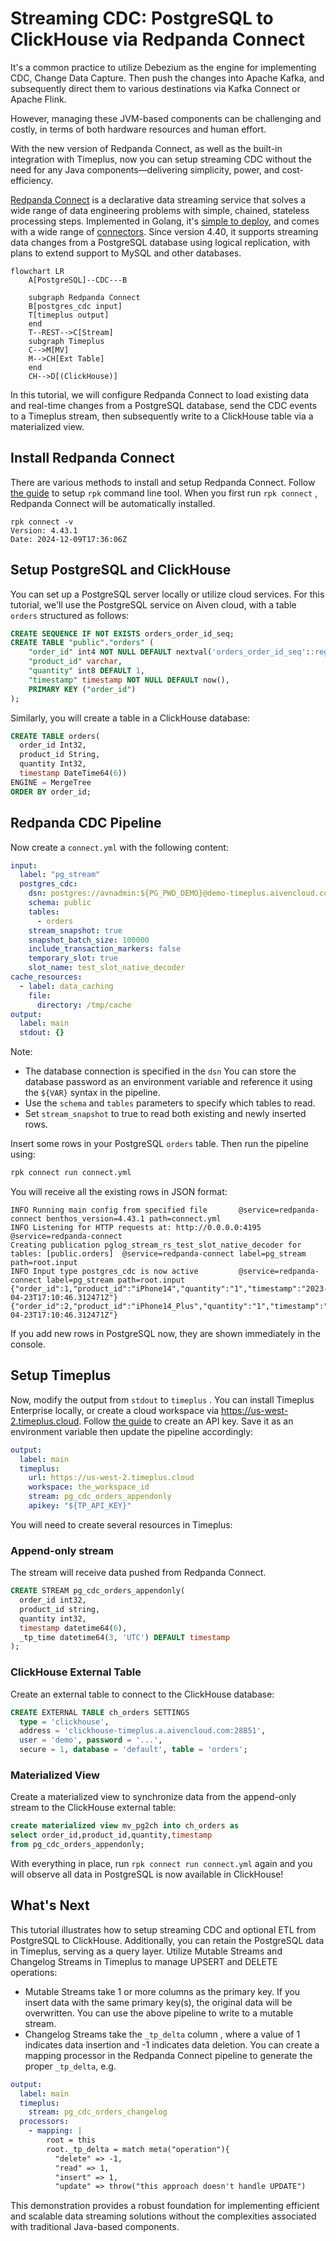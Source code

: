 # Streaming CDC: PostgreSQL to ClickHouse via Redpanda Connect

It's a common practice to utilize Debezium as the engine for implementing CDC, Change Data Capture. Then push the changes into Apache Kafka, and subsequently direct them to various destinations via Kafka Connect or Apache Flink.

However, managing these JVM-based components can be challenging and costly, in terms of both hardware resources and human effort.

With the new version of Redpanda Connect, as well as the built-in integration with Timeplus, now you can setup streaming CDC without the need for any Java components—delivering simplicity, power, and cost-efficiency.

[Redpanda Connect](https://docs.redpanda.com/redpanda-connect/get-started/about/) is a declarative data streaming service that solves a wide range of data engineering problems with simple, chained, stateless processing steps. Implemented in Golang, it's [simple to deploy](https://docs.redpanda.com/redpanda-connect/get-started/quickstarts/rpk/), and comes with a wide range of [connectors](https://docs.redpanda.com/redpanda-connect/get-started/about/#components). Since version 4.40, it supports streaming data changes from a PostgreSQL database using logical replication, with plans to extend support to MySQL and other databases.

```mermaid
flowchart LR
    A[PostgreSQL]--CDC---B

    subgraph Redpanda Connect
    B[postgres_cdc input]
    T[timeplus output]
    end
    T--REST-->C[Stream]
    subgraph Timeplus
    C-->M[MV]
    M-->CH[Ext Table]
    end
    CH-->D[(ClickHouse)]
```

In this tutorial, we will configure Redpanda Connect to load existing data and real-time changes from a PostgreSQL database, send the CDC events to a Timeplus stream, then subsequently write to a ClickHouse table via a materialized view.

## Install Redpanda Connect

There are various methods to install and setup Redpanda Connect. Follow [the guide](https://docs.redpanda.com/redpanda-connect/get-started/quickstarts/rpk/) to setup `rpk` command line tool. When you first run `rpk connect` , Redpanda Connect will be automatically installed.

```shell
rpk connect -v
Version: 4.43.1
Date: 2024-12-09T17:36:06Z
```

## Setup PostgreSQL and ClickHouse

You can set up a PostgreSQL server locally or utilize cloud services. For this tutorial, we'll use the PostgreSQL service on Aiven cloud, with a table `orders` structured as follows:

```sql
CREATE SEQUENCE IF NOT EXISTS orders_order_id_seq;
CREATE TABLE "public"."orders" (
    "order_id" int4 NOT NULL DEFAULT nextval('orders_order_id_seq'::regclass),
    "product_id" varchar,
    "quantity" int8 DEFAULT 1,
    "timestamp" timestamp NOT NULL DEFAULT now(),
    PRIMARY KEY ("order_id")
);
```

Similarly, you will create a table in a ClickHouse database:

```sql
CREATE TABLE orders(
  order_id Int32,
  product_id String,
  quantity Int32,
  timestamp DateTime64(6))
ENGINE = MergeTree
ORDER BY order_id;
```

## Redpanda CDC Pipeline

Now create a `connect.yml` with the following content:

```yaml
input:
  label: "pg_stream"
  postgres_cdc:
    dsn: postgres://avnadmin:${PG_PWD_DEMO}@demo-timeplus.aivencloud.com:28851/defaultdb?sslmode=require
    schema: public
    tables:
      - orders
    stream_snapshot: true
    snapshot_batch_size: 100000
    include_transaction_markers: false
    temporary_slot: true
    slot_name: test_slot_native_decoder
cache_resources:
  - label: data_caching
    file:
      directory: /tmp/cache
output:
  label: main
  stdout: {}
```

Note:

- The database connection is specified in the `dsn` You can store the database password as an environment variable and reference it using the `${VAR}` syntax in the pipeline.
- Use the `schema` and `tables` parameters to specify which tables to read.
- Set `stream_snapshot` to true to read both existing and newly inserted rows.

Insert some rows in your PostgreSQL `orders` table. Then run the pipeline using:

```bash
rpk connect run connect.yml
```

You will receive all the existing rows in JSON format:

```
INFO Running main config from specified file       @service=redpanda-connect benthos_version=4.43.1 path=connect.yml
INFO Listening for HTTP requests at: http://0.0.0.0:4195  @service=redpanda-connect
Creating publication pglog_stream_rs_test_slot_native_decoder for tables: [public.orders]  @service=redpanda-connect label=pg_stream path=root.input
INFO Input type postgres_cdc is now active         @service=redpanda-connect label=pg_stream path=root.input
{"order_id":1,"product_id":"iPhone14","quantity":"1","timestamp":"2023-04-23T17:10:46.312471Z"}
{"order_id":2,"product_id":"iPhone14_Plus","quantity":"1","timestamp":"2023-04-23T17:10:46.312471Z"}
```

If you add new rows in PostgreSQL now, they are shown immediately in the console.

## Setup Timeplus

Now, modify the output from `stdout` to `timeplus` . You can install Timeplus Enterprise locally, or create a cloud workspace via https://us-west-2.timeplus.cloud. Follow [the guide](https://docs.timeplus.com/apikey) to create an API key. Save it as an environment variable then update the pipeline accordingly:

```yaml
output:
  label: main
  timeplus:
    url: https://us-west-2.timeplus.cloud
    workspace: the_workspace_id
    stream: pg_cdc_orders_appendonly
    apikey: "${TP_API_KEY}"
```

You will need to create several resources in Timeplus:

### Append-only stream

The stream will receive data pushed from Redpanda Connect.

```sql
CREATE STREAM pg_cdc_orders_appendonly(
  order_id int32,
  product_id string,
  quantity int32,
  timestamp datetime64(6),
  _tp_time datetime64(3, 'UTC') DEFAULT timestamp
);
```

### ClickHouse External Table

Create an external table to connect to the ClickHouse database:

```sql
CREATE EXTERNAL TABLE ch_orders SETTINGS
  type = 'clickhouse',
  address = 'clickhouse-timeplus.a.aivencloud.com:28851',
  user = 'demo', password = '...',
  secure = 1, database = 'default', table = 'orders';
```

### Materialized View

Create a materialized view to synchronize data from the append-only stream to the ClickHouse external table:

```sql
create materialized view mv_pg2ch into ch_orders as
select order_id,product_id,quantity,timestamp
from pg_cdc_orders_appendonly;
```

With everything in place, run `rpk connect run connect.yml` again and you will observe all data in PostgreSQL is now available in ClickHouse!

## What's Next

This tutorial illustrates how to setup streaming CDC and optional ETL from PostgreSQL to ClickHouse. Additionally, you can retain the PostgreSQL data in Timeplus, serving as a query layer. Utilize Mutable Streams and Changelog Streams in Timeplus to manage UPSERT and DELETE operations:

- Mutable Streams take 1 or more columns as the primary key. If you insert data with the same primary key(s), the original data will be overwritten. You can use the above pipeline to write to a mutable stream.
- Changelog Streams take the `_tp_delta` column , where a value of 1 indicates data insertion and -1 indicates data deletion. You can create a mapping processor in the Redpanda Connect pipeline to generate the proper `_tp_delta`, e.g.

```yaml
output:
  label: main
  timeplus:
    stream: pg_cdc_orders_changelog
  processors:
    - mapping: |
        root = this
        root._tp_delta = match meta("operation"){
          "delete" => -1,
          "read" => 1,
          "insert" => 1,
          "update" => throw("this approach doesn't handle UPDATE")
```

This demonstration provides a robust foundation for implementing efficient and scalable data streaming solutions without the complexities associated with traditional Java-based components.
